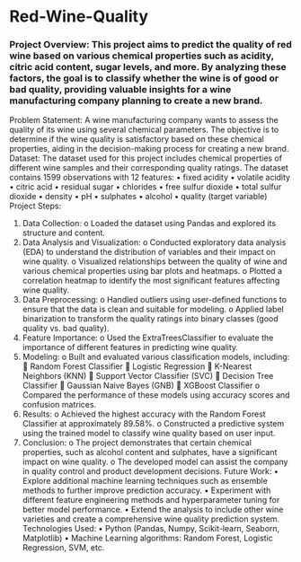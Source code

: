 # Red-Wine-Quality
### Project Overview: This project aims to predict the quality of red wine based on various chemical properties such as acidity, citric acid content, sugar levels, and more. By analyzing these factors, the goal is to classify whether the wine is of good or bad quality, providing valuable insights for a wine manufacturing company planning to create a new brand.
Problem Statement: A wine manufacturing company wants to assess the quality of its wine using several chemical parameters. The objective is to determine if the wine quality is satisfactory based on these chemical properties, aiding in the decision-making process for creating a new brand.
Dataset: The dataset used for this project includes chemical properties of different wine samples and their corresponding quality ratings. The dataset contains 1599 observations with 12 features:
•	fixed acidity
•	volatile acidity
•	citric acid
•	residual sugar
•	chlorides
•	free sulfur dioxide
•	total sulfur dioxide
•	density
•	pH
•	sulphates
•	alcohol
•	quality (target variable)
Project Steps:
1.	Data Collection:
o	Loaded the dataset using Pandas and explored its structure and content.
2.	Data Analysis and Visualization:
o	Conducted exploratory data analysis (EDA) to understand the distribution of variables and their impact on wine quality.
o	Visualized relationships between the quality of wine and various chemical properties using bar plots and heatmaps.
o	Plotted a correlation heatmap to identify the most significant features affecting wine quality.
3.	Data Preprocessing:
o	Handled outliers using user-defined functions to ensure that the data is clean and suitable for modeling.
o	Applied label binarization to transform the quality ratings into binary classes (good quality vs. bad quality).
4.	Feature Importance:
o	Used the ExtraTreesClassifier to evaluate the importance of different features in predicting wine quality.
5.	Modeling:
o	Built and evaluated various classification models, including:
	Random Forest Classifier
	Logistic Regression
	K-Nearest Neighbors (KNN)
	Support Vector Classifier (SVC)
	Decision Tree Classifier
	Gaussian Naive Bayes (GNB)
	XGBoost Classifier
o	Compared the performance of these models using accuracy scores and confusion matrices.
6.	Results:
o	Achieved the highest accuracy with the Random Forest Classifier at approximately 89.58%.
o	Constructed a predictive system using the trained model to classify wine quality based on user input.
7.	Conclusion:
o	The project demonstrates that certain chemical properties, such as alcohol content and sulphates, have a significant impact on wine quality.
o	The developed model can assist the company in quality control and product development decisions.
Future Work:
•	Explore additional machine learning techniques such as ensemble methods to further improve prediction accuracy.
•	Experiment with different feature engineering methods and hyperparameter tuning for better model performance.
•	Extend the analysis to include other wine varieties and create a comprehensive wine quality prediction system.
Technologies Used:
•	Python (Pandas, Numpy, Scikit-learn, Seaborn, Matplotlib)
•	Machine Learning algorithms: Random Forest, Logistic Regression, SVM, etc.

